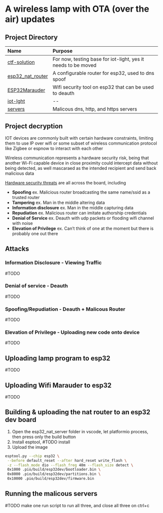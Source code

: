 # A wireless lamp with OTA (over the air) updates

## Project Directory
| Name                                | Purpose                                                       | 
| :--                                 | :--                                                           |
|[ctf-solution](ctf-solution)         | For now, testing base for iot-light, yes it needs to be moved |
|[esp32_nat_router](esp32_nat_router) | A configurable router for esp32, used to dns spoof            |
|[ESP32Marauder](ESP32Marauder)       | Wifi security tool on esp32 that can be used to deauth        |
|[iot-lght](iot-light)                | --                                                            |
|[servers](servers)                   | Malicous dns, http, and https servers                         |

## Project decryption
IOT devices are commonly built with certain hardware constraints, limiting them to use IP over wifi or some subset of wireless communication protocol like Zigbee or espnow to interact with each other

Wireless communication represents a hardware security risk, being that another Wi-Fi capable device in close proximity could intercept data without being detected, as well mascaraed as the intended recipient and send back malicious data

[Hardware security threats](https://en.wikipedia.org/wiki/STRIDE_(security)) are all across the board, including 
- **Spoofing** ex. Malicious router broadcasting the same name/ssid as a trusted router
- **Tampering** ex. Man in the middle altering data
- **Information disclosure** ex. Man in the middle capturing data
- **Repudiation** ex. Malicious router can imitate authorship credentials
- **Denial of Service** ex. Deauth with udp packets or flooding wifi channel with noise
- **Elevation of Privilege** ex. Can’t think of one at the moment but there is probably one out there

## Attacks
### Information Disclosure - Viewing Traffic
#TODO

### Denial of service - Deauth
#TODO

### Spoofing/Repudiation - Deauth + Malicous Router
#TODO

### Elevation of Privilege - Uploading new code onto device
#TODO

## Uploading lamp program to esp32
#TODO

## Uploading Wifi Marauder to esp32
#TODO

## Building & uploading the nat router to an esp32 dev board
1. Open the esp32_nat_server folder in vscode, let platformio process, then press only the build button
2. Install esptool, #TODO install 
3. Upload the image
```bash
esptool.py --chip esp32 \
 --before default_reset --after hard_reset write_flash \
 -z --flash_mode dio --flash_freq 40m --flash_size detect \
 0x1000 .pio/build/esp32dev/bootloader.bin \
 0x8000 .pio/build/esp32dev/partitions.bin \
 0x10000 .pio/build/esp32dev/firmware.bin
```

## Running the malicous servers
#TODO make one run script to run all three, and close all three on ctrl+c